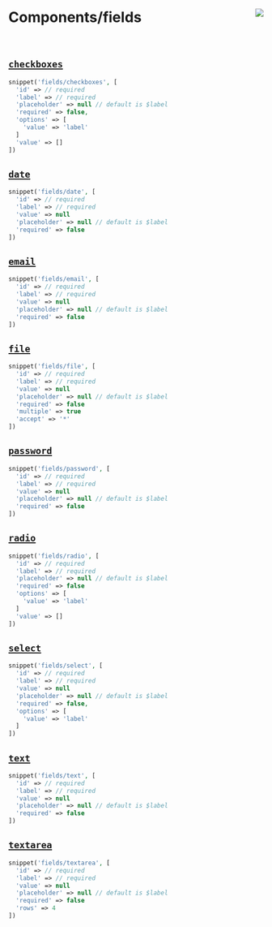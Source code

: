 # Components/fields [<img src="https://github.com/chevalvert.png?size=100" align="right">](http://chevalvert.fr/)

<br>

## [`checkboxes`](checkboxes.php)
```php
snippet('fields/checkboxes', [
  'id' => // required
  'label' => // required
  'placeholder' => null // default is $label
  'required' => false,
  'options' => [
    'value' => 'label'
  ]
  'value' => []
])
```

## [`date`](date.php)
```php
snippet('fields/date', [
  'id' => // required
  'label' => // required
  'value' => null
  'placeholder' => null // default is $label
  'required' => false
])
```

## [`email`](email.php)
```php
snippet('fields/email', [
  'id' => // required
  'label' => // required
  'value' => null
  'placeholder' => null // default is $label
  'required' => false
])
```

## [`file`](file.php)
```php
snippet('fields/file', [
  'id' => // required
  'label' => // required
  'value' => null
  'placeholder' => null // default is $label
  'required' => false
  'multiple' => true
  'accept' => '*'
])
```

## [`password`](password.php)
```php
snippet('fields/password', [
  'id' => // required
  'label' => // required
  'value' => null
  'placeholder' => null // default is $label
  'required' => false
])
```

## [`radio`](radio.php)
```php
snippet('fields/radio', [
  'id' => // required
  'label' => // required
  'placeholder' => null // default is $label
  'required' => false
  'options' => [
    'value' => 'label'
  ]
  'value' => []
])
```

## [`select`](select.php)
```php
snippet('fields/select', [
  'id' => // required
  'label' => // required
  'value' => null
  'placeholder' => null // default is $label
  'required' => false,
  'options' => [
    'value' => 'label'
  ]
])
```

## [`text`](text.php)
```php
snippet('fields/text', [
  'id' => // required
  'label' => // required
  'value' => null
  'placeholder' => null // default is $label
  'required' => false
])
```

## [`textarea`](textarea.php)
```php
snippet('fields/textarea', [
  'id' => // required
  'label' => // required
  'value' => null
  'placeholder' => null // default is $label
  'required' => false
  'rows' => 4
])
```

